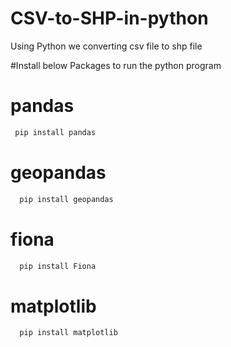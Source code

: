 # CSV-to-SHP-in-python
Using Python we converting csv file to shp file 

#Install below Packages to run the python program 
# pandas    
 ```sh
  pip install pandas
  ```
# geopandas 
```sh
  pip install geopandas
  ``` 
# fiona
```sh
  pip install Fiona
  ```
# matplotlib
```sh
  pip install matplotlib
  ```
